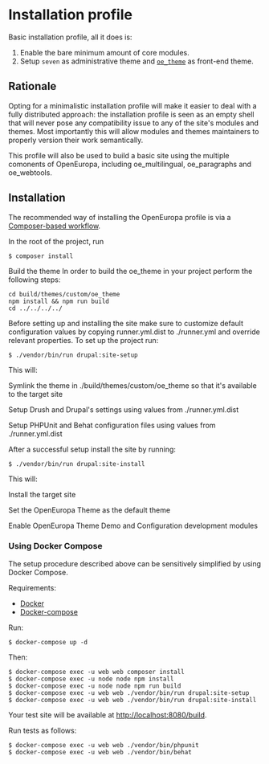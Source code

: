 # Installation profile

Basic installation profile, all it does is:

1. Enable the bare minimum amount of core modules.
2. Setup `seven` as administrative theme and [`oe_theme`][1] as front-end theme.

## Rationale

Opting for a minimalistic installation profile will make it easier to deal with a fully distributed approach: the
installation profile is seen as an empty shell that will never pose any compatibility issue to any of the site's modules
and themes. Most importantly this will allow modules and themes maintainers to properly version their work semantically.

This profile will also be used to build a basic site using the multiple comonents of OpenEuropa, including oe_multilingual, oe_paragraphs and oe_webtools.

## Installation

The recommended way of installing the OpenEuropa profile is via a [Composer-based workflow][2].

In the root of the project, run

```
$ composer install
```

Build the theme
In order to build the oe_theme in your project perform the following steps:
```
cd build/themes/custom/oe_theme
npm install && npm run build
cd ../../../../
```

Before setting up and installing the site make sure to customize default configuration values by copying runner.yml.dist to ./runner.yml and override relevant properties.
To set up the project run:

```
$ ./vendor/bin/run drupal:site-setup
```

This will:

Symlink the theme in ./build/themes/custom/oe_theme so that it's available to the target site

Setup Drush and Drupal's settings using values from ./runner.yml.dist

Setup PHPUnit and Behat configuration files using values from ./runner.yml.dist

After a successful setup install the site by running:

```
$ ./vendor/bin/run drupal:site-install
```

This will:

Install the target site

Set the OpenEuropa Theme as the default theme

Enable OpenEuropa Theme Demo and Configuration development modules


### Using Docker Compose

The setup procedure described above can be sensitively simplified by using Docker Compose.

Requirements:

- [Docker][3]
- [Docker-compose][4]

Run:

```
$ docker-compose up -d
```

Then:

```
$ docker-compose exec -u web web composer install
$ docker-compose exec -u node node npm install
$ docker-compose exec -u node node npm run build
$ docker-compose exec -u web web ./vendor/bin/run drupal:site-setup
$ docker-compose exec -u web web ./vendor/bin/run drupal:site-install
```

Your test site will be available at [http://localhost:8080/build](http://localhost:8080/build).

Run tests as follows:

```
$ docker-compose exec -u web web ./vendor/bin/phpunit
$ docker-compose exec -u web web ./vendor/bin/behat
```

[1]: https://github.com/openeuropa/oe_theme/releases
[2]: https://www.drupal.org/docs/develop/using-composer/using-composer-to-manage-drupal-site-dependencies#managing-contributed
[3]: https://www.docker.com/get-docker
[4]: https://docs.docker.com/compose
